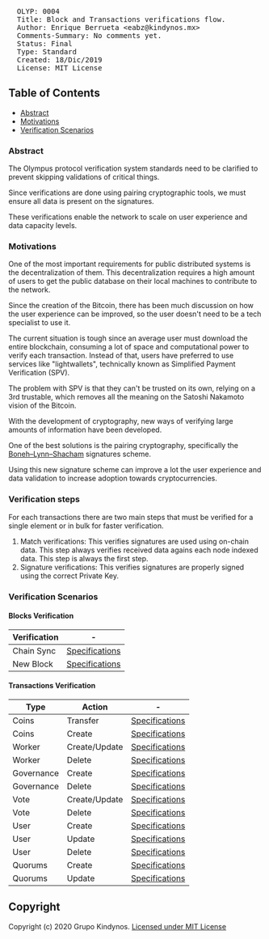 <pre>
  OLYP: 0004
  Title: Block and Transactions verifications flow.
  Author: Enrique Berrueta &lt;eabz@kindynos.mx&gt;
  Comments-Summary: No comments yet.
  Status: Final
  Type: Standard
  Created: 18/Dic/2019
  License: MIT License
</pre>

## Table of Contents

 * [Abstract](#abstract)
 * [Motivations](#motivations)
 * [Verification Scenarios](#verification-scenarios)

 
### Abstract

The Olympus protocol verification system standards need to be clarified to prevent skipping validations of critical things.

Since verifications are done using pairing cryptographic tools, we must ensure all data is present on the signatures.

These verifications enable the network to scale on user experience and data capacity levels. 

### Motivations

One of the most important requirements for public distributed systems is the decentralization of them. This decentralization requires a high amount of users to get the public database on their local machines to contribute to the network.

Since the creation of the Bitcoin, there has been much discussion on how the user experience can be improved, so the user doesn't need to be a tech specialist to use it.

The current situation is tough since an average user must download the entire blockchain, consuming a lot of space and computational power to verify each transaction. Instead of that, users have preferred to use services like "lightwallets", technically known as Simplified Payment Verification (SPV). 

The problem with SPV is that they can't be trusted on its own, relying on a 3rd trustable, which removes all the meaning on the Satoshi Nakamoto vision of the Bitcoin.

With the development of cryptography, new ways of verifying large amounts of information have been developed.

One of the best solutions is the pairing cryptography, specifically the [Boneh–Lynn–Shacham](https://en.wikipedia.org/wiki/Boneh%E2%80%93Lynn%E2%80%93Shacham) signatures scheme.

Using this new signature scheme can improve a lot the user experience and data validation to increase adoption towards cryptocurrencies.

### Verification steps

For each transactions there are two main steps that must be verified for a single element or in bulk for faster verification.

1. Match verifications: This verifies signatures are used using on-chain data. This step always verifies received data agains each node indexed data. This step is always the first step.
2. Signature verifications: This verifies signatures are properly signed using the correct Private Key.

### Verification Scenarios

#### Blocks Verification

Verification | -
---|---
Chain Sync | [Specifications](olyp-0004/blocks/chain-sync.md)
New Block | [Specifications](olyp-0004/blocks/new-block.md)

#### Transactions Verification

Type | Action | -
---|---|---
Coins | Transfer | [Specifications](olyp-0004/coins/coin-transfers.md)
Coins | Create | [Specifications](olyp-0004/coins/coin-create.md)
Worker | Create/Update | [Specifications](olyp-0004/workers/worker-create.md)
Worker | Delete | [Specifications](olyp-0004/workers/worker-delete.md)
Governance | Create | [Specifications](olyp-0004/gov/governance-create.md)
Governance | Delete | [Specifications](olyp-0004/gov/governance-create.md)
Vote | Create/Update | [Specifications](olyp-0004/votes/vote-create.md)
Vote | Delete | [Specifications](olyp-0004/votes/vote-delete.md)
User | Create | [Specifications](olyp-0004/users/user-create.md)
User | Update | [Specifications](olyp-0004/users/user-update.md)
User | Delete | [Specifications](olyp-0004/users/user-delete.md)
Quorums | Create | [Specifications](olyp-0004/quorum/quorum-create.md)
Quorums | Update | [Specifications](olyp-0004/quorum/quorum-delete.md)




## Copyright

Copyright (c) 2020 Grupo Kindynos.  [Licensed under MIT License](https://opensource.org/licenses/MIT)
